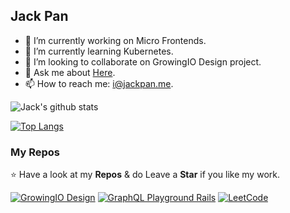 ## Jack Pan

- 🔭 I’m currently working on Micro Frontends.
- 🌱 I’m currently learning Kubernetes.
- 👯 I’m looking to collaborate on GrowingIO Design project.
- 💬 Ask me about <a href="https://github.com/jack0pan/jack0pan/issues" title="Issues">Here</a>.
- 📫 How to reach me: <a href="mailto: i@jackpan.me">i@jackpan.me</a>.

![Jack's github stats](https://my-github-stats-jack.vercel.app/api?username=jack0pan&theme=solarized-dark&show_icons=true)

[![Top Langs](https://my-github-stats-jack.vercel.app/api/top-langs/?username=jack0pan)](https://github.com/jack0pan)

### My Repos

⭐️ Have a look at my **Repos** & do Leave a **Star** if you like my work.

[![GrowingIO Design](https://my-github-stats-jack.vercel.app/api/pin/?username=growingio&repo=gio-design&theme=solarized-dark)](https://github.com/growingio/gio-design)
[![GraphQL Playground Rails](https://my-github-stats-jack.vercel.app/api/pin/?username=jack0pan&repo=graphql-playground-rails&theme=solarized-dark)](https://github.com/jack0pan/graphql-playground-rails)
[![LeetCode](https://my-github-stats-jack.vercel.app/api/pin/?username=jack0pan&repo=leetcode&theme=solarized-dark)](https://github.com/jack0pan/leetcode)
